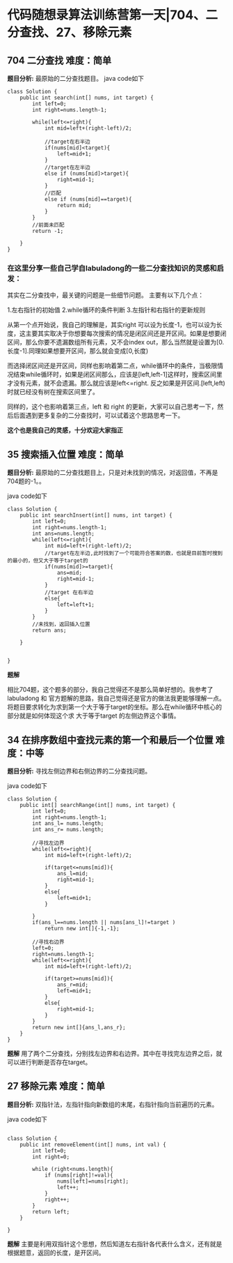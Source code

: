 # 代码随想录算法训练营第一天|704、二分查找、27、移除元素 
## 704 二分查找 难度：简单
**题目分析:** 最原始的二分查找题目。
java code如下

~~~
class Solution {
    public int search(int[] nums, int target) {
        int left=0;
        int right=nums.length-1;
        
        while(left<=right){
            int mid=left+(right-left)/2;

            //target在右半边
            if(nums[mid]<target){
                left=mid+1;
            }
            //target在左半边
            else if (nums[mid]>target){
                right=mid-1;
            }
            //匹配
            else if (nums[mid]==target){
                return mid;
            }
        }
        //前面未匹配
        return -1;

    }
}
~~~

### 在这里分享一些自己学自labuladong的一些二分查找知识的灵感和启发：

其实在二分查找中，最关键的问题是一些细节问题。 主要有以下几个点：

1.左右指针的初始值
2.while循环的条件判断
3.左指针和右指针的更新规则

从第一个点开始说，我自己的理解是，其实right 可以设为长度-1，也可以设为长度，这主要其实取决于你想要每次搜索的情况是闭区间还是开区间。如果是想要闭区间，那么你要不遗漏数组所有元素，又不会index out，那么当然就是设置为[0.长度-1].同理如果想要开区间，那么就会变成[0,长度)

而选择闭区间还是开区间，同样也影响着第二点，while循环中的条件，当极限情况结束while循环时，如果是闭区间那么，应该是[left,left-1]这样时，搜索区间里才没有元素，就不会遗漏。那么就应该是left<=right. 反之如果是开区间.[left,left) 时就已经没有树在搜索区间里了。

同样的，这个也影响着第三点，left 和 right 的更新，大家可以自己思考一下，然后后面遇到更多复杂的二分查找时，可以试着这个思路思考一下。

**这个也是我自己的灵感，十分欢迎大家指正**



## 35 搜索插入位置 难度：简单
**题目分析:** 最原始的二分查找题目上，只是对未找到的情况，对返回值，不再是704题的-1。。

java code如下

~~~
class Solution {
    public int searchInsert(int[] nums, int target) {
        int left=0;
        int right=nums.length-1;
        int ans=nums.length;
        while(left<=right){
            int mid=left+(right-left)/2;
            //target在左半边,此时找到了一个可能符合答案的数，也就是目前暂时搜到的最小的，但又大于等于target的
            if(nums[mid]>=target){
                ans=mid;
                right=mid-1;
            }
            //target 在右半边
            else{
                left=left+1;
            }
        }
        //未找到，返回插入位置
        return ans;

    }


}
~~~

**题解**

相比704题，这个题多的部分，我自己觉得还不是那么简单好想的。我参考了labuladong 和 官方题解的思路，我自己觉得还是官方的做法我更能够理解一点。
将题目要求转化为求到第一个大于等于target的坐标。那么在while循环中核心的部分就是如何体现这个求 大于等于target 的左侧边界这个事情。





## 34 在排序数组中查找元素的第一个和最后一个位置 难度：中等
**题目分析:** 寻找左侧边界和右侧边界的二分查找问题。

java code如下

~~~
class Solution {
    public int[] searchRange(int[] nums, int target) {
        int left=0;
        int right=nums.length-1;
        int ans_l= nums.length;
        int ans_r= nums.length;

        //寻找左边界
        while(left<=right){
            int mid=left+(right-left)/2;

            if(target<=nums[mid]){
                ans_l=mid;
                right=mid-1;
            }
            else{
                left=mid+1;
            }
            
        }
        if(ans_l==nums.length || nums[ans_l]!=target ) 
            return new int[]{-1,-1};

        //寻找右边界
        left=0;
        right=nums.length-1;
        while(left<=right){
            int mid=left+(right-left)/2;

            if(target>=nums[mid]){
                ans_r=mid;
                left=mid+1;
            }
            else{
                right=mid-1;
            }
        }
        return new int[]{ans_l,ans_r};
    }
}

~~~

**题解**
用了两个二分查找，分别找左边界和右边界。其中在寻找完左边界之后，就可以进行判断是否存在target。


## 27 移除元素 难度：简单
**题目分析:**  双指针法，左指针指向新数组的末尾，右指针指向当前遍历的元素。

java code如下
~~~

class Solution {
    public int removeElement(int[] nums, int val) {
        int left=0;
        int right=0;

        while (right<nums.length){
            if (nums[right]!=val){
                nums[left]=nums[right];
                left++;
            }
            right++;
        }
        return left;
    }
    
}

~~~

**题解**
主要是利用双指针这个思想，然后知道左右指针各代表什么含义，还有就是根据题意，返回的长度，是开区间。
